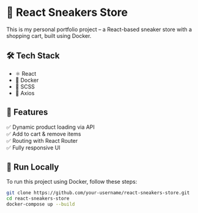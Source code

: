 # 🚀 React Sneakers Store

This is my personal portfolio project – a React-based sneaker store with a shopping cart, built using Docker.


## 🛠 Tech Stack
- ⚛️ React
- 🐳 Docker
- 🎨 SCSS
- 📡 Axios

## 🎯 Features
✅ Dynamic product loading via API  
✅ Add to cart & remove items  
✅ Routing with React Router  
✅ Fully responsive UI

## 🚀 Run Locally
To run this project using Docker, follow these steps:

```sh
git clone https://github.com/your-username/react-sneakers-store.git
cd react-sneakers-store
docker-compose up --build